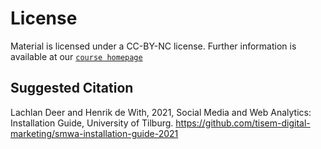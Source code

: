 # License

Material is licensed under a CC-BY-NC license. Further information is available at our [`course homepage`](tilburg-digital-marketing.github.io/2021-smwa)

## Suggested Citation

Lachlan Deer and Henrik de With, 2021, Social Media and Web Analytics: Installation Guide, University of Tilburg.
https://github.com/tisem-digital-marketing/smwa-installation-guide-2021
